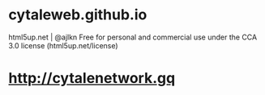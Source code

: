 # cytaleweb.github.io
html5up.net | @ajlkn
Free for personal and commercial use under the CCA 3.0 license (html5up.net/license)
# http://cytalenetwork.gq
